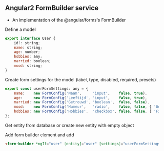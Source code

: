 ## Angular2 FormBuilder service
- An implementation of the @angular/forms's FormBuilder


Define a model
```javascript
export interface User {
    id?: string;
    name: string;
    age: number;
    hobbies: any;
    married: boolean;
    mood: string;
}
```

Create form settings for the model (label, type, disabled, required, presets)
```javascript
export const userFormSettings: any = {
    name:    new FormConfig('Naam',     'input',    false, true),
    age:     new FormConfig('Leeftijd', 'input',    false, true),
    married: new FormConfig('Getrouwd', 'boolean',  false, false),
    mood:    new FormConfig('Humeur',   'radio',    false, false, { 'Goed': false, 'Neutraal': false, 'Slecht': false}),
    hobbies: new FormConfig('Hobbies',  'checkbox', false, false, { 'Films': false, 'Slapen': false, 'Hardlopen': false })
};
```

Get entity from database or create new entity with empty object

Add form builder element and add 
```html
<form-builder *ngIf="user" [entity]="user" [settings]="userFormSettings"></form-builder>
```